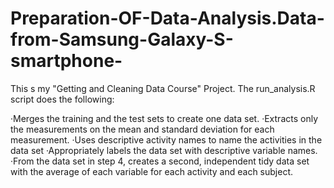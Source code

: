 # Preparation-OF-Data-Analysis.Data-from-Samsung-Galaxy-S-smartphone-
This s my "Getting and Cleaning Data Course" Project.
The run_analysis.R script does the following:

·Merges the training and the test sets to create one data set.
·Extracts only the measurements on the mean and standard deviation for each measurement.
·Uses descriptive activity names to name the activities in the data set
·Appropriately labels the data set with descriptive variable names.
·From the data set in step 4, creates a second, independent tidy data set with the average of each variable for each activity and each subject.
